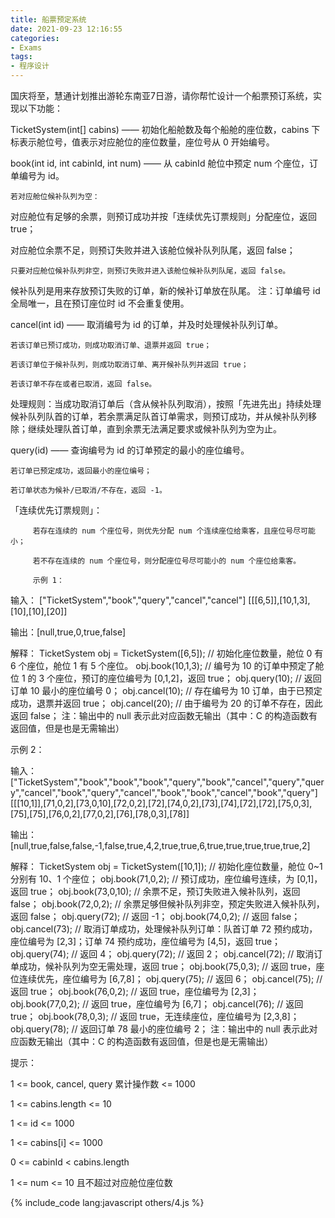 ```yaml
---
title: 船票预定系统
date: 2021-09-23 12:16:55
categories:
- Exams
tags:
- 程序设计
---
```


  国庆将至，慧通计划推出游轮东南亚7日游，请你帮忙设计一个船票预订系统，实现以下功能：

  TicketSystem(int[] cabins) —— 初始化船舱数及每个船舱的座位数，cabins 下标表示舱位号，值表示对应舱位的座位数量，座位号从 0 开始编号。

  book(int id, int cabinId, int num) —— 从 cabinId 舱位中预定 num 个座位，订单编号为 id。

    若对应舱位候补队列为空：

  对应舱位有足够的余票，则预订成功并按「连续优先订票规则」分配座位，返回 true；

  对应舱位余票不足，则预订失败并进入该舱位候补队列队尾，返回 false；

    只要对应舱位候补队列非空，则预订失败并进入该舱位候补队列队尾，返回 false。

  候补队列是用来存放预订失败的订单，新的候补订单放在队尾。
注：订单编号 id 全局唯一，且在预订座位时 id 不会重复使用。

  cancel(int id) —— 取消编号为 id 的订单，并及时处理候补队列订单。

    若该订单已预订成功，则成功取消订单、退票并返回 true；

    若该订单位于候补队列，则成功取消订单、离开候补队列并返回 true；

    若该订单不存在或者已取消，返回 false。

  处理规则：当成功取消订单后（含从候补队列取消），按照「先进先出」持续处理候补队列队首的订单，若余票满足队首订单需求，则预订成功，并从候补队列移除；继续处理队首订单，直到余票无法满足要求或候补队列为空为止。

  query(id) —— 查询编号为 id 的订单预定的最小的座位编号。

    若订单已预定成功，返回最小的座位编号；

    若订单状态为候补/已取消/不存在，返回 -1。

「连续优先订票规则」：

         若存在连续的 num 个座位号，则优先分配 num 个连续座位给乘客，且座位号尽可能小；

         若不存在连续的 num 个座位号，则分配座位号尽可能小的 num 个座位给乘客。

         示例 1：

输入：
["TicketSystem","book","query","cancel","cancel"]
[[[6,5]],[10,1,3],[10],[10],[20]]

输出：[null,true,0,true,false]

解释：
TicketSystem obj = TicketSystem([6,5]); // 初始化座位数量，舱位 0 有 6 个座位，舱位 1 有 5 个座位。
obj.book(10,1,3); // 编号为 10 的订单中预定了舱位 1 的 3 个座位，预订的座位编号为 [0,1,2]，返回 true；
obj.query(10); // 返回订单 10 最小的座位编号 0；
obj.cancel(10); // 存在编号为 10 订单，由于已预定成功，退票并返回 true；
obj.cancel(20); // 由于编号为 20 的订单不存在，因此返回 false；
注：输出中的 null 表示此对应函数无输出（其中：C 的构造函数有返回值，但是也是无需输出）

示例 2：

输入：
["TicketSystem","book","book","book","query","book","cancel","query","query","cancel","book","query","cancel","book","book","cancel","book","query"]
[[[10,1]],[71,0,2],[73,0,10],[72,0,2],[72],[74,0,2],[73],[74],[72],[72],[75,0,3],[75],[75],[76,0,2],[77,0,2],[76],[78,0,3],[78]]

输出：[null,true,false,false,-1,false,true,4,2,true,true,6,true,true,true,true,true,2]

解释：
TicketSystem obj = TicketSystem([10,1]); // 初始化座位数量，舱位 0~1 分别有 10、1 个座位；
obj.book(71,0,2); // 预订成功，座位编号连续，为 [0,1]，返回 true；
obj.book(73,0,10); // 余票不足，预订失败进入候补队列，返回 false；
obj.book(72,0,2); // 余票足够但候补队列非空，预定失败进入候补队列，返回 false；
obj.query(72); // 返回 -1；
obj.book(74,0,2); // 返回 false；
obj.cancel(73); // 取消订单成功，处理候补队列订单：队首订单 72 预约成功，座位编号为 [2,3]；订单 74 预约成功，座位编号为 [4,5]，返回 true；
obj.query(74); // 返回 4；
obj.query(72); // 返回 2；
obj.cancel(72); // 取消订单成功，候补队列为空无需处理，返回 true；
obj.book(75,0,3); // 返回 true，座位连续优先，座位编号为 [6,7,8]；
obj.query(75); // 返回 6；
obj.cancel(75); // 返回 true；
obj.book(76,0,2); // 返回 true，座位编号为 [2,3]；
obj.book(77,0,2); // 返回 true，座位编号为 [6,7]；
obj.cancel(76); // 返回 true；
obj.book(78,0,3); // 返回 true，无连续座位，座位编号为 [2,3,8]；
obj.query(78); // 返回订单 78 最小的座位编号 2；
注：输出中的 null 表示此对应函数无输出（其中：C 的构造函数有返回值，但是也是无需输出）

提示：

1 <= book, cancel, query 累计操作数 <= 1000

1 <= cabins.length <= 10

1 <= id <= 1000

1 <= cabins[i] <= 1000

0 <= cabinId < cabins.length

1 <= num <= 10 且不超过对应舱位座位数

{% include_code lang:javascript others/4.js %}